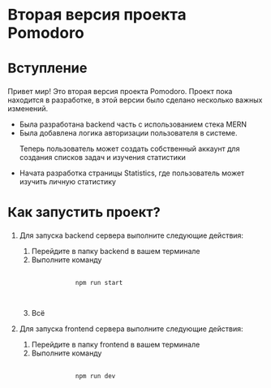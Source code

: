 <h1 style="font-size:30px">Вторая версия проекта Pomodoro</h1>
<h2 style="font-size:26px">Вступление</h2>
<p>Привет мир! Это вторая версия проекта Pomodoro. Проект пока находится в разработке, в этой версии было сделано несколько важных изменений.</p>
<ul>
  <li>Была разработана backend часть с использованием стека MERN</li>
  <li>
    Была добавлена логика авторизации пользователя в системе.
    <p>Теперь пользователь может создать собственный аккаунт для создания списков задач и изучения статистики</p>
  </li>
  <li>Начата разработка страницы Statistics, где пользователь может изучить личную статистику</li>
</ul>

<h2 style="font-size:26px">Как запустить проект?</h2>
<ol>
  <li>
    <p>Для запуска backend сервера выполните следующие действия:</p>
    <ol>
      <li>Перейдите в папку backend в вашем терминале</li>
      <li>
        Выполните команду
        <pre>
          <code>
            npm run start
          </code>
        </pre>
      </li>
      <li>Всё</li>
    </ol>
  </li>
  <li>
    <p>Для запуска frontend сервера выполните следующие действия:</p>
    <ol>
      <li>Перейдите в папку frontend в вашем терминале</li>
      <li>
        Выполните команду
        <pre>
          <code>
            npm run dev
          </code>
        </pre>
      </li>
    </ol>
  </li>
</ol>
